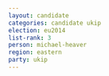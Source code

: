 ```yaml
---
layout: candidate
categories: candidate ukip
election: eu2014
list-rank: 3
person: michael-heaver
region: eastern
party: ukip
---
```

